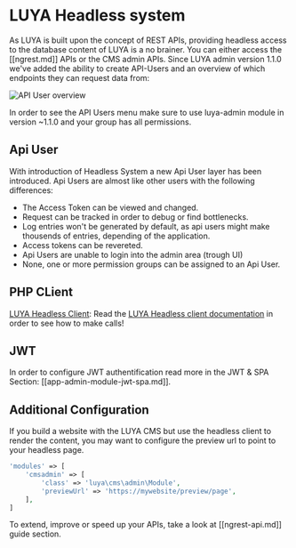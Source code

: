 # LUYA Headless system

As LUYA is built upon the concept of REST APIs, providing headless access to the database content of LUYA is a no brainer. You can either access the [[ngrest.md]] APIs or the CMS admin APIs. Since LUYA admin version 1.1.0 we've added the ability to create API-Users and an overview of which endpoints they can request data from:

![API User overview](https://raw.githubusercontent.com/luyadev/luya/master/docs/guide/img/api-user-overview.png "API User overview")

In order to see the API Users menu make sure to use luya-admin module in version ~1.1.0 and your group has all permissions.

## Api User

With introduction of Headless System a new Api User layer has been introduced. Api Users are almost like other users with the following differences:

+ The Access Token can be viewed and changed.
+ Request can be tracked in order to debug or find bottlenecks.
+ Log entries won't be generated by default, as api users might make thousends of entries, depending of the application.
+ Access tokens can be revereted.
+ Api Users are unable to login into the admin area (trough UI)
+ None, one or more permission groups can be assigned to an Api User.

## PHP CLient

[LUYA Headless Client](https://luya.io/packages/luyadev--luya-headless): Read the [LUYA Headless client documentation](https://luya.io/packages/luyadev--luya-headless) in order to see how to make calls!

## JWT

In order to configure JWT authentification read more in the JWT & SPA Section: [[app-admin-module-jwt-spa.md]].

## Additional Configuration

If you build a website with the LUYA CMS but use the headless client to render the content, you may want to configure the preview url to point to your headless page.

```php
'modules' => [
    'cmsadmin' => [
        'class' => 'luya\cms\admin\Module',
        'previewUrl' => 'https://mywebsite/preview/page',
    ],
]
```

To extend, improve or speed up your APIs, take a look at [[ngrest-api.md]] guide section.